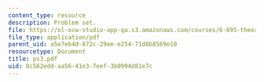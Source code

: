 ```yaml
---
content_type: resource
description: Problem set.
file: https://ol-ocw-studio-app-qa.s3.amazonaws.com/courses/6-895-theory-of-parallel-systems-sma-5509-fall-2003/8c562eddaa5641e37eef3b0994d81e7c_ps3.pdf
file_type: application/pdf
parent_uid: a5e7eb4d-872c-29ee-e254-71d8b8569e10
resourcetype: Document
title: ps3.pdf
uid: 8c562edd-aa56-41e3-7eef-3b0994d81e7c
---
```

